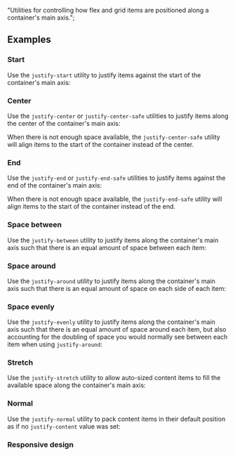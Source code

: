 "Utilities for controlling how flex and grid items are positioned along a container's main axis.";

## Examples

### Start

Use the `justify-start` utility to justify items against the start of the container's main axis:

### Center

Use the `justify-center` or `justify-center-safe` utilities to justify items along the center of the container's main axis:

When there is not enough space available, the `justify-center-safe` utility will align items to the start of the container instead of the center.

### End

Use the `justify-end` or `justify-end-safe` utilities to justify items against the end of the container's main axis:

When there is not enough space available, the `justify-end-safe` utility will align items to the start of the container instead of the end.

### Space between

Use the `justify-between` utility to justify items along the container's main axis such that there is an equal amount of space between each item:

### Space around

Use the `justify-around` utility to justify items along the container's main axis such that there is an equal amount of space on each side of each item:

### Space evenly

Use the `justify-evenly` utility to justify items along the container's main axis such that there is an equal amount of space around each item, but also accounting for the doubling of space you would normally see between each item when using `justify-around`:

### Stretch

Use the `justify-stretch` utility to allow auto-sized content items to fill the available space along the container's main axis:

### Normal

Use the `justify-normal` utility to pack content items in their default position as if no `justify-content` value was set:

### Responsive design
